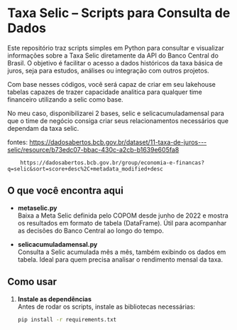 # Taxa Selic – Scripts para Consulta de Dados

Este repositório traz scripts simples em Python para consultar e visualizar informações sobre a Taxa Selic diretamente da API do Banco Central do Brasil. O objetivo é facilitar o acesso a dados históricos da taxa básica de juros, seja para estudos, análises ou integração com outros projetos.

Com base nesses códigos, você será capaz de criar em seu lakehouse tabelas capazes de trazer capacidade analitica para qualquer time financeiro utilizando a selic como base. 

No meu caso, disponibilizarei 2 bases, selic e selicacumuladamensal para que o time de negócio consiga criar seus relacionamentos necessários que dependam da taxa selic.

fontes: https://dadosabertos.bcb.gov.br/dataset/11-taxa-de-juros---selic/resource/b73edc07-bbac-430c-a2cb-b1639e605fa8
        
        
        https://dadosabertos.bcb.gov.br/group/economia-e-financas?q=selic&sort=score+desc%2C+metadata_modified+desc

## O que você encontra aqui

- **metaselic.py**  
  Baixa a Meta Selic definida pelo COPOM desde junho de 2022 e mostra os resultados em formato de tabela (DataFrame). Útil para acompanhar as decisões do Banco Central ao longo do tempo.

- **selicacumuladamensal.py**  
  Consulta a Selic acumulada mês a mês, também exibindo os dados em tabela. Ideal para quem precisa analisar o rendimento mensal da taxa.

## Como usar

1. **Instale as dependências**  
   Antes de rodar os scripts, instale as bibliotecas necessárias:
   ```sh
   pip install -r requirements.txt
